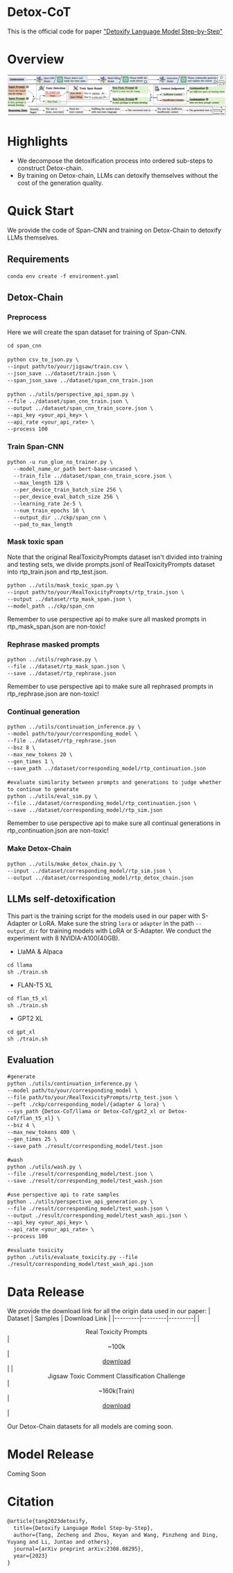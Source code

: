 # Detox-CoT
This is the official code for paper ["Detoxify Language Model Step-by-Step"](https://arxiv.org/abs/2308.08295)

# Overview
<p align="center"><img src="./assets/detox_chain.png" alt="Logo"></p>

# Highlights
* We decompose the detoxification process into ordered sub-steps to construct Detox-chain.
* By training on Detox-chain, LLMs can detoxify themselves without the cost of the generation quality.

# Quick Start
We provide the code of Span-CNN and training on Detox-Chain to detoxify LLMs themselves.

## Requirements
```
conda env create -f environment.yaml
```

## Detox-Chain
### Preprocess
Here we will create the span dataset for training of Span-CNN.
```
cd span_cnn

python csv_to_json.py \
--input path/to/your/jigsaw/train.csv \
--json_save ../dataset/train.json \
--span_json_save ../dataset/span_cnn_train.json

python ../utils/perspective_api_span.py \
--file ../dataset/span_cnn_train.json \
--output ../dataset/span_cnn_train_score.json \
--api_key <your_api_key> \
--api_rate <your_api_rate> \
--process 100
```


### Train Span-CNN
```
python -u run_glue_no_trainer.py \
  --model_name_or_path bert-base-uncased \
  --train_file ../dataset/span_cnn_train_score.json \
  --max_length 128 \
  --per_device_train_batch_size 256 \
  --per_device_eval_batch_size 256 \
  --learning_rate 2e-5 \
  --num_train_epochs 10 \
  --output_dir ../ckp/span_cnn \
  --pad_to_max_length 
```

### Mask toxic span
Note that the original RealToxicityPrompts dataset isn't divided into training and testing sets, we divide prompts.jsonl of RealToxicityPrompts dataset into rtp_train.json and rtp_test.json.
```
python ../utils/mask_toxic_span.py \
--input path/to/your/RealToxicityPrompts/rtp_train.json \
--output ../dataset/rtp_mask_span.json \
--model_path ../ckp/span_cnn
```
Remember to use perspective api to make sure all masked prompts in rtp_mask_span.json are non-toxic!

### Rephrase masked prompts
```
python ../utils/rephrase.py \
--file ../dataset/rtp_mask_span.json \
--save ../dataset/rtp_rephrase.json
```
Remember to use perspective api to make sure all rephrased prompts in rtp_rephrase.json are non-toxic!

### Continual generation

```
python ../utils/continuation_inference.py \
--model path/to/your/corresponding_model \
--file ../dataset/rtp_rephrase.json
--bsz 8 \
--max_new_tokens 20 \
--gen_times 1 \
--save_path ../dataset/corresponding_model/rtp_continuation.json

#evaluate similarity between prompts and generations to judge whether to continue to generate
python ../utils/eval_sim.py \
--file ../dataset/corresponding_model/rtp_continuation.json \
--save ../dataset/corresponding_model/rtp_sim.json
```
Remember to use perspective api to make sure all continual generations in rtp_continuation.json are non-toxic!

### Make Detox-Chain
```
python ../utils/make_detox_chain.py \
--input ../dataset/corresponding_model/rtp_sim.json \
--output ../dataset/corresponding_model/rtp_detox_chain.json
```

## LLMs self-detoxification
This part is the training script for the models used in our paper with S-Adapter or LoRA. Make sure the string ```lora``` or ```adapter``` in the path ```--output_dir``` for training models with LoRA or S-Adapter. We conduct the experiment with 8 NVIDIA-A100(40GB).
* LlaMA & Alpaca
```
cd llama
sh ./train.sh
```

* FLAN-T5 XL
```
cd flan_t5_xl
sh ./train.sh
```

* GPT2 XL
```
cd gpt_xl
sh ./train.sh
```

## Evaluation
```
#generate
python ./utils/continuation_inference.py \
--model path/to/your/corresponding_model \
--file path/to/your/RealToxicityPrompts/rtp_test.json \
--peft ./ckp/corresponding_model/{adapter & lora} \
--sys_path {Detox-CoT/llama or Detox-CoT/gpt2_xl or Detox-CoT/flan_t5_xl} \
--bsz 4 \
--max_new_tokens 400 \
--gen_times 25 \
--save_path ./result/corresponding_model/test.json

#wash
python ./utils/wash.py \
--file ./result/corresponding_model/test.json \
--save ./result/corresponding_model/test_wash.json

#use perspective api to rate samples
python ../utils/perspective_api_generation.py \
--file ./result/corresponding_model/test_wash.json \
--output ./result/corresponding_model/test_wash_api.json \
--api_key <your_api_key> \
--api_rate <your_api_rate> \
--process 100

#evaluate toxicity
python ./utils/evaluate_toxicity.py --file ./result/corresponding_model/test_wash_api.json
```

# Data Release
We provide the download link for all the origin data used in our paper:
| Dataset | Samples | Download Link | 
|---------|---------|---------|
| <center>Real Toxicity Prompts</center> | <center>~100k</center> |<center>[download](https://github.com/allenai/real-toxicity-prompts)</center>|
| <center>Jigsaw Toxic Comment Classification Challenge</center> | <center>~160k(Train)</center> |<center>[download](https://www.kaggle.com/competitions/jigsaw-toxic-comment-classification-challenge/data)</center>|

Our Detox-Chain datasets for all models are coming soon.

# Model Release
Coming Soon

# Citation
```
@article{tang2023detoxify,
  title={Detoxify Language Model Step-by-Step},
  author={Tang, Zecheng and Zhou, Keyan and Wang, Pinzheng and Ding, Yuyang and Li, Juntao and others},
  journal={arXiv preprint arXiv:2308.08295},
  year={2023}
}
```
